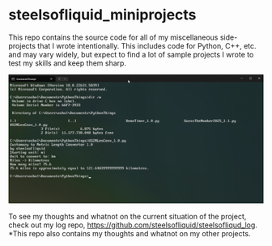 # steelsofliquid_miniprojects
This repo contains the source code for all of my miscellaneous side-projects that I wrote intentionally. This includes code for Python, C++, etc. and may vary widely, but expect to find a lot of sample projects I wrote to test my skills and keep them sharp.

![Sample Python Project](https://github.com/steelsofliquid/steelsofliquid_miniprojects/blob/main/WindowsTerminal_2025-04-03_13-07-03.png "Sample Python Project")

To see my thoughts and whatnot on the current situation of the project, check out my log repo, https://github.com/steelsofliquid/steelsofliqud_log. *This repo also contains my thoughts and whatnot on my other projects.
